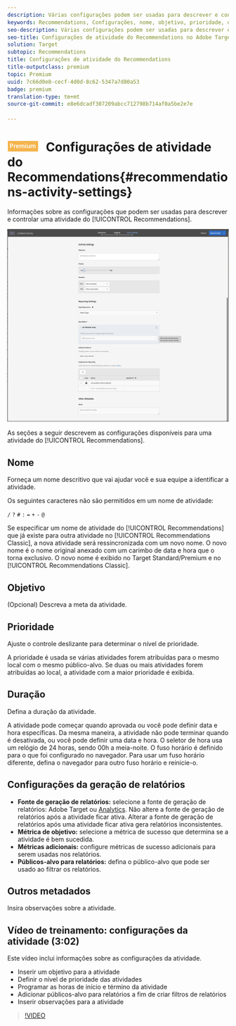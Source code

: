```yaml
---
description: Várias configurações podem ser usadas para descrever e controlar uma atividade do Recommendations.
keywords: Recommendations, Configurações, nome, objetivo, prioridade, duração, configurações de relatórios, outros metadados
seo-description: Várias configurações podem ser usadas para descrever e controlar uma atividade do Recommendations no Adobe Target.
seo-title: Configurações de atividade do Recommendations no Adobe Target
solution: Target
subtopic: Recommendations
title: Configurações de atividade do Recommendations
title-outputclass: premium
topic: Premium
uuid: 7c66d0e8-cecf-4d0d-8c62-5347a7d80a53
badge: premium
translation-type: tm+mt
source-git-commit: e8e6dcadf307209abcc712798b714af0a5be2e7e

---
```



# ![PREMIUM](/help/assets/premium.png) Configurações de atividade do Recommendations{#recommendations-activity-settings}

Informações sobre as configurações que podem ser usadas para descrever e controlar uma atividade do [!UICONTROL Recommendations].

![Página Metas e configurações do Recommendations](/help/c-recommendations/t-create-recs-activity/assets/recs-settings.png)

As seções a seguir descrevem as configurações disponíveis para uma atividade do [!UICONTROL Recommendations].

## Nome

Forneça um nome descritivo que vai ajudar você e sua equipe a identificar a atividade.

Os seguintes caracteres não são permitidos em um nome de atividade:

`/`
`?`
`#`
`:`
`=`
`+`
`-`
`@`

Se especificar um nome de atividade do [!UICONTROL Recommendations] que já existe para outra atividade no [!UICONTROL Recommendations Classic], a nova atividade será ressincronizada com um novo nome. O novo nome é o nome original anexado com um carimbo de data e hora que o torna exclusivo. O novo nome é exibido no Target Standard/Premium e no [!UICONTROL Recommendations Classic].

## Objetivo

(Opcional) Descreva a meta da atividade.

## Prioridade

Ajuste o controle deslizante para determinar o nível de prioridade.

A prioridade é usada se várias atividades forem atribuídas para o mesmo local com o mesmo público-alvo. Se duas ou mais atividades forem atribuídas ao local, a atividade com a maior prioridade é exibida.

## Duração

Defina a duração da atividade.

A atividade pode começar quando aprovada ou você pode definir data e hora específicas. Da mesma maneira, a atividade não pode terminar quando é desativada, ou você pode definir uma data e hora. O seletor de hora usa um relógio de 24 horas, sendo 00h a meia-noite. O fuso horário é definido para o que foi configurado no navegador. Para usar um fuso horário diferente, defina o navegador para outro fuso horário e reinicie-o.

## Configurações da geração de relatórios

* **Fonte de geração de relatórios:** selecione a fonte de geração de relatórios: Adobe Target ou [Analytics](/help/c-integrating-target-with-mac/a4t/a4t.md). Não altere a fonte de geração de relatórios após a atividade ficar ativa. Alterar a fonte de geração de relatórios após uma atividade ficar ativa gera relatórios inconsistentes.
* **Métrica de objetivo:** selecione a métrica de sucesso que determina se a atividade é bem sucedida.
* **Métricas adicionais:** configure métricas de sucesso adicionais para serem usadas nos relatórios.
* **Públicos-alvo para relatórios:** defina o público-alvo que pode ser usado ao filtrar os relatórios.

## Outros metadados

Insira observações sobre a atividade.

## Vídeo de treinamento: configurações da atividade (3:02)

Este vídeo inclui informações sobre as configurações da atividade.

* Inserir um objetivo para a atividade
* Definir o nível de prioridade das atividades
* Programar as horas de início e término da atividade
* Adicionar públicos-alvo para relatórios a fim de criar filtros de relatórios
* Inserir observações para a atividade

>[!VIDEO](https://video.tv.adobe.com/v/17381?captions=por_br)